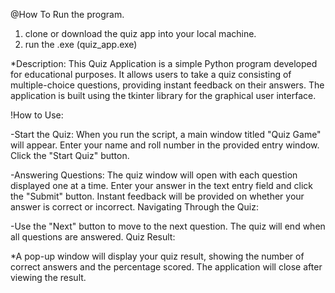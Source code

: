 @How To Run the program.
1. clone or download the quiz app into your local machine.
2. run the .exe (quiz_app.exe)
   
*Description:
This Quiz Application is a simple Python program developed for educational purposes. 
It allows users to take a quiz consisting of multiple-choice questions, providing instant feedback on their answers. 
The application is built using the tkinter library for the graphical user interface.

!How to Use:

-Start the Quiz:
When you run the script, a main window titled "Quiz Game" will appear.
Enter your name and roll number in the provided entry window.
Click the "Start Quiz" button.

-Answering Questions:
The quiz window will open with each question displayed one at a time.
Enter your answer in the text entry field and click the "Submit" button.
Instant feedback will be provided on whether your answer is correct or incorrect.
Navigating Through the Quiz:

-Use the "Next" button to move to the next question.
The quiz will end when all questions are answered.
Quiz Result:

*A pop-up window will display your quiz result, showing the number of correct answers and the percentage scored.
The application will close after viewing the result.



